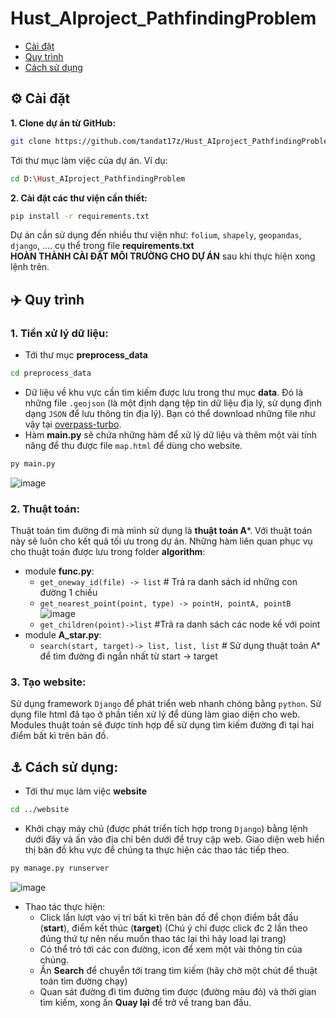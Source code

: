 # Hust_AIproject_PathfindingProblem
- [Cài đặt](#gear-cài-đặt)
- [Quy trình](#airplane-quy-trình)
- [Cách sử dụng](#anchor-cách-sử-dụng)
## :gear: Cài đặt
**1. Clone dự án từ GitHub:**
  ```bash
  git clone https://github.com/tandat17z/Hust_AIproject_PathfindingProblem.git
  ```
Tới thư mục làm việc của dự án. Ví dụ:
  ```bash
  cd D:\Hust_AIproject_PathfindingProblem
  ```
**2. Cài đặt các thư viện cần thiết:**
  ```bash
  pip install -r requirements.txt
  ```
Dự án cần sử dụng đến nhiều thư viện như:  `folium`, `shapely`, `geopandas`, `django`, .... cụ thể trong file **requirements.txt**<br>
**HOÀN THÀNH CÀI ĐẶT MÔI TRƯỜNG CHO DỰ ÁN** sau khi thực hiện xong lệnh trên.

## :airplane: Quy trình
### 1. Tiền xử lý dữ liệu:
  - Tới thư mục **preprocess_data**
  ```bash
  cd preprocess_data
  ```
  - Dữ liệu về khu vực cần tìm kiếm được lưu trong thư mục **data**. Đó là những file `.geojson` (là một định dạng tệp tin dữ liệu địa lý, sử dụng định dạng `JSON` để lưu thông tin địa lý). Bạn có thể download những file như vậy tại [overpass-turbo](https://overpass-turbo.eu/).
  -  Hàm **main.py** sẽ chứa những hàm để xử lý dữ liệu và thêm một vài tính năng để thu được file `map.html` để dùng cho website.
```bash
py main.py
```
![image](https://github.com/tandat17z/Hust_AIproject_PathfindingProblem/assets/126872123/a1233cc0-94c3-48f2-9e6d-270f6a328abc)

### 2. Thuật toán:
Thuật toán tìm đường đi mà mình sử dụng là **thuật toán A***. Với thuật toán này sẽ luôn cho kết quả tối ưu trong dự án. Những hàm liên quan phục vụ cho thuật toán được lưu trong folder **algorithm**:
  - module **func.py**:
    - `get_oneway_id(file) -> list` # Trả ra danh sách id những con đường 1 chiều
    - `get_nearest_point(point, type) -> pointH, pointA, pointB`
    ![image](https://github.com/tandat17z/Hust_AIproject_PathfindingProblem/assets/126872123/25bfce99-9ed9-47a3-8aa6-92a7970fda4e)
    - `get_children(point)->list` #Trả ra danh sách các node kề với point
  - module **A_star.py**:
      - `search(start, target)-> list, list, list` # Sử dụng thuật toán A* để tìm đường đi ngắn nhất từ start -> target
### 3. Tạo website:
Sử dụng framework `Django` để phát triển web nhanh chóng bằng `python`. Sử dụng file html đã tạo ở phần tiền xử lý để dùng làm giao diện cho web. Modules thuật toán sẽ được tính hợp để sử dụng tìm kiếm đường đi tại hai điểm bất kì trên bản đồ.

## :anchor: Cách sử dụng:
  - Tới thư mục làm việc **website**
  ```bash
  cd ../website
  ```
  - Khởi chạy máy chủ (được phát triển tích hợp trong `Django`) bằng lệnh dưới đây và ấn vào địa chỉ bên dưới để truy cập web. Giao diện web hiển thị bản đồ khu vực để chúng ta thực hiện các thao tác tiếp theo.
  ```bash
  py manage.py runserver
  ```
  ![image](https://github.com/tandat17z/Hust_AIproject_PathfindingProblem/assets/126872123/e74d02ed-a05c-4b02-8c1d-3edbf56f58f2)

  - Thao tác thực hiện:
      - Click lần lượt vào vị trí bất kì trên bản đồ để chọn điểm bắt đầu (**start**), điểm kết thúc (**target**) (Chú ý chỉ được click đc 2 lần theo đúng thứ tự nên nếu muốn thao tác lại thì  hãy load lại trang)
      - Có thể trỏ tới các con đường, icon để xem một vài thông tin của chúng.
      - Ấn **Search** để chuyển tới trang tìm kiếm (hãy chờ một chút để thuật toán tìm đường chạy)
      - Quan sát đường đi tìm đường tìm được (đường màu đỏ) và thời gian tìm kiếm, xong ấn **Quay lại** để trở về trang ban đầu.

